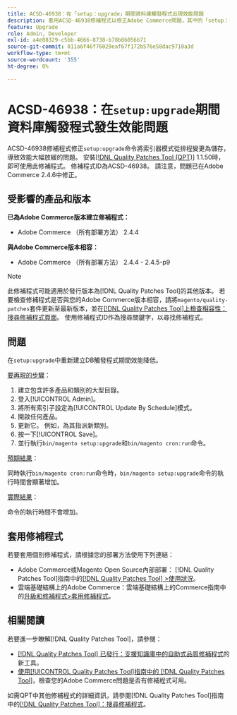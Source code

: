 ```yaml
---
title: ACSD-46938：在「setup：upgrade」期間資料庫觸發程式出現效能問題
description: 套用ACSD-46938修補程式以修正Adobe Commerce問題，其中的「setup：upgrade」命令將索引器模式從排程變更為儲存，導致效能大幅降低。
feature: Upgrade
role: Admin, Developer
exl-id: a4e88329-c5bb-4666-8738-b78b86056b71
source-git-commit: 011a6f46f76029eaf67f172b576e58dac9710a3d
workflow-type: tm+mt
source-wordcount: '355'
ht-degree: 0%

---
```


# ACSD-46938：在`setup:upgrade`期間資料庫觸發程式發生效能問題

ACSD-46938修補程式修正`setup:upgrade`命令將索引器模式從排程變更為儲存，導致效能大幅放緩的問題。 安裝[[!DNL Quality Patches Tool (QPT)]](https://experienceleague.adobe.com/zh-hant/docs/commerce-operations/tools/quality-patches-tool/quality-patches-tool-to-self-serve-quality-patches) 1.1.50時，即可使用此修補程式。 修補程式ID為ACSD-46938。 請注意，問題已在Adobe Commerce 2.4.6中修正。

## 受影響的產品和版本

**已為Adobe Commerce版本建立修補程式：**

* Adobe Commerce （所有部署方法） 2.4.4

**與Adobe Commerce版本相容：**

* Adobe Commerce （所有部署方法） 2.4.4 - 2.4.5-p9

>[!NOTE]
>
>此修補程式可能適用於發行版本為[!DNL Quality Patches Tool]的其他版本。 若要檢查修補程式是否與您的Adobe Commerce版本相容，請將`magento/quality-patches`套件更新至最新版本，並在[[!DNL Quality Patches Tool]上檢查相容性：搜尋修補程式頁面](https://experienceleague.adobe.com/tools/commerce-quality-patches/index.html?lang=zh-Hant)。 使用修補程式ID作為搜尋關鍵字，以尋找修補程式。

## 問題

在`setup:upgrade`中重新建立DB觸發程式期間效能降低。

<u>要再現的步驟</u>：

1. 建立包含許多產品和類別的大型目錄。
1. 登入[!UICONTROL Admin]。
1. 將所有索引子設定為[!UICONTROL Update By Schedule]模式。
1. 開啟任何產品。
1. 更新它。 例如，為其指派新類別。
1. 按一下[!UICONTROL Save]。
1. 並行執行`bin/magento setup:upgrade`和`bin/magento cron:run`命令。

<u>預期結果</u>：

同時執行`bin/magento cron:run`命令時，`bin/magento setup:upgrade`命令的執行時間會顯著增加。

<u>實際結果</u>：

命令的執行時間不會增加。

## 套用修補程式

若要套用個別修補程式，請根據您的部署方法使用下列連結：

* Adobe Commerce或Magento Open Source內部部署： [!DNL Quality Patches Tool]指南中的[[!DNL Quality Patches Tool] >使用狀況](/help/tools/quality-patches-tool/usage.md)。
* 雲端基礎結構上的Adobe Commerce：雲端基礎結構上的Commerce指南中的[升級和修補程式>套用修補程式](https://experienceleague.adobe.com/docs/commerce-cloud-service/user-guide/develop/upgrade/apply-patches.html?lang=zh-Hant)。

## 相關閱讀

若要進一步瞭解[!DNL Quality Patches Tool]，請參閱：

* [[!DNL Quality Patches Tool] 已發行：支援知識庫中的自助式品質修補程式](https://experienceleague.adobe.com/zh-hant/docs/commerce-operations/tools/quality-patches-tool/quality-patches-tool-to-self-serve-quality-patches)的新工具。
* [使用[!UICONTROL Quality Patches Tool]指南中的 [!DNL Quality Patches Tool]](/help/tools/quality-patches-tool/patches-available-in-qpt/check-patch-for-magento-issue-with-magento-quality-patches.md)，檢查您的Adobe Commerce問題是否有修補程式可用。


如需QPT中其他修補程式的詳細資訊，請參閱[!DNL Quality Patches Tool]指南中的[[!DNL Quality Patches Tool]：搜尋修補程式](https://experienceleague.adobe.com/tools/commerce-quality-patches/index.html?lang=zh-Hant)。
